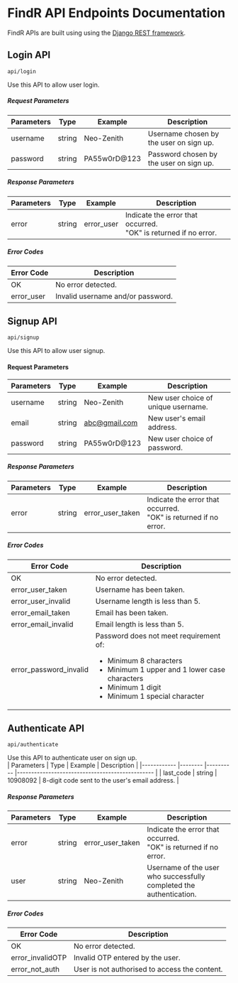# FindR API Endpoints Documentation
FindR APIs are built using using the [Django REST framework](https://www.django-rest-framework.org). 

## Login API
`api/login`

Use this API to allow user login. <br>

##### Request Parameters
| Parameters    	| Type   	| Example      	| Description                               |
|---------------	|--------	|--------------	|-------------------------------------------|
| username      	| string 	| Neo-Zenith   	| Username chosen by the user on sign up. 	|
| password      	| string 	| PA55w0rD@123 	| Password chosen by the user on sign up. 	|

##### Response Parameters
| Parameters    	| Type   	| Example    	| Description                                                        	|
|---------------	|--------	|------------	|--------------------------------------------------------------------	|
| error         	| string 	| error_user 	| Indicate the error that occurred.<br>"OK" is returned if no error. 	|

##### Error Codes
| Error Code     	| Description                       	|
|----------------	|-----------------------------------	|
| OK             	| No error detected.                	|
| error_user     	| Invalid username and/or password. 	|

## Signup API
`api/signup`

Use this API to allow user signup. <br>

#### Request Parameters
| Parameters 	| Type   	| Example       	| Description                         	|
|------------	|--------	|---------------	|-------------------------------------	|
| username   	| string 	| Neo-Zenith    	| New user choice of unique username. 	|
| email      	| string 	| abc@gmail.com 	| New user's email address.           	|
| password   	| string 	| PA55w0rD@123  	| New user choice of password.        	|

##### Response Parameters
| Parameters 	| Type   	| Example          	| Description                                                        	|
|------------	|--------	|------------------	|--------------------------------------------------------------------	|
| error      	| string 	| error_user_taken 	| Indicate the error that occurred.<br>"OK" is returned if no error. 	|

##### Error Codes
| Error Code             	| Description                                                                                                                                                                                              	|
|------------------------	|----------------------------------------------------------------------------------------------------------------------------------------------------------------------------------------------------------	|
| OK                     	| No error detected.                                                                                                                                                                                       	|
| error_user_taken       	| Username has been taken.                                                                                                                                                                                 	|
| error_user_invalid     	| Username length is less than 5.                                                                                                                                                                          	|
| error_email_taken      	| Email has been taken.                                                                                                                                                                                    	|
| error_email_invalid    	| Email length is less than 5.                                                                                                                                                                             	|
| error_password_invalid 	| Password does not meet requirement of:<ul> <li> Minimum 8 characters </li> <li> Minimum 1 upper and 1 lower case characters </li> <li> Minimum 1 digit </li> <li> Minimum 1 special character </li> <ul> 	|
  
## Authenticate API
`api/authenticate`

Use this API to authenticate user on sign up. <br>
| Parameters 	| Type   	| Example  	| Description                                    	|
|------------	|--------	|----------	|------------------------------------------------	|
| last_code  	| string 	| 10908092 	| 8-digit code sent to the user's email address. 	|
  
##### Response Parameters
| Parameters 	| Type   	| Example          	| Description                                                         	|
|------------	|--------	|------------------	|---------------------------------------------------------------------	|
| error      	| string 	| error_user_taken 	| Indicate the error that occurred.<br>"OK" is returned if no error.  	|
| user       	| string 	| Neo-Zenith       	| Username of the user who successfully completed the authentication. 	|
  
##### Error Codes
| Error Code       	| Description                                   	|
|------------------	|-----------------------------------------------	|
| OK               	| No error detected.                            	|
| error_invalidOTP 	| Invalid OTP entered by the user.              	|
| error_not_auth   	| User is not authorised to access the content. 	|
